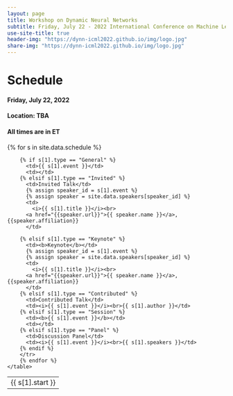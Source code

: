 ```yaml
---
layout: page
title: Workshop on Dynamic Neural Networks
subtitle: Friday, July 22 - 2022 International Conference on Machine Learning - Baltimore, MD
use-site-title: true
header-img: "https://dynn-icml2022.github.io/img/logo.jpg"
share-img: "https://dynn-icml2022.github.io/img/logo.jpg"
---
```


# Schedule

#### Friday, July 22, 2022 
#### Location: TBA
#### All times are in ET 

<!-- #### [Link to the live sessions at ICML website](https://www.youtube.com). Note that registration to the ICML main conference is required in order to access the website. -->


<div class="container">
  <div class="row">
    <table class="table">
        {% for s in site.data.schedule %}
        <tr>
        <td>{{ s[1].start }}</td>

        {% if s[1].type == "General" %}
          <td>{{ s[1].event }}</td>
          <td></td>
        {% elsif s[1].type == "Invited" %}
          <td>Invited Talk</td>
          {% assign speaker_id = s[1].event %}
          {% assign speaker = site.data.speakers[speaker_id] %}
          <td>
            <i>{{ s[1].title }}</i><br>
          <a href="{{speaker.url}}">{{ speaker.name }}</a>, {{speaker.affiliation}}
          </td>

        {% elsif s[1].type == "Keynote" %}
          <td><b>Keynote</b></td>
          {% assign speaker_id = s[1].event %}
          {% assign speaker = site.data.speakers[speaker_id] %}
          <td>
            <i>{{ s[1].title }}</i><br>
          <a href="{{speaker.url}}">{{ speaker.name }}</a>, {{speaker.affiliation}}
          </td>
        {% elsif s[1].type == "Contributed" %}
          <td>Contributed Talk</td>
          <td><i>{{ s[1].event }}</i><br>{{ s[1].author }}</td>
        {% elsif s[1].type == "Session" %}
          <td><b>{{ s[1].event }}</b></td>
          <td></td>
        {% elsif s[1].type == "Panel" %}
          <td>Discussion Panel</td>
          <td><i>{{ s[1].event }}</i><br>{{ s[1].speakers }}</td>
        {% endif %}
        </tr>
        {% endfor %}
    </table>
  </div>
</div>